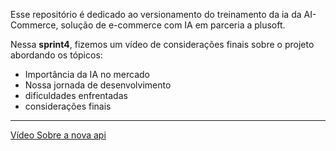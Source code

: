 Esse repositório é dedicado ao versionamento do treinamento da ia da AI-Commerce, solução de e-commerce com IA em parceria a plusoft.

Nessa **sprint4**, fizemos um vídeo de considerações finais sobre o projeto abordando os tópicos:

- Importância da IA no mercado
- Nossa jornada de desenvolvimento
- dificuldades enfrentadas
- considerações finais

---

[Vídeo Sobre a nova api](https://youtu.be/Xk6Hqa9gzAM)
